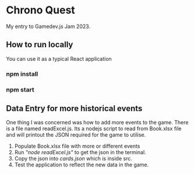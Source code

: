# Chrono Quest

My entry to Gamedev.js Jam 2023.

## How to run locally

You can use it as a typical React application

### npm install
### npm start

## Data Entry for more historical events

One thing I was concerned was how to add more events to the game. There is a file named readExcel.js. Its a nodejs script to read from Book.xlsx file and will printout the JSON required for the game to utilise. 

1) Populate Book.xlsx file with more or different events
2) Run *"node readExcel.js"* to get the json in the terminal.
3) Copy the json into *cards.json* which is inside src.
4) Test the application to reflect the new data in the game.

